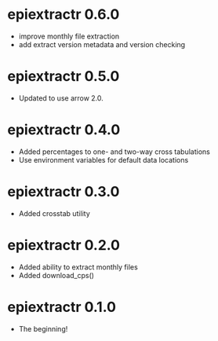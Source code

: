 # epiextractr 0.6.0

* improve monthly file extraction
* add extract version metadata and version checking

# epiextractr 0.5.0

* Updated to use arrow 2.0.

# epiextractr 0.4.0

* Added percentages to one- and two-way cross tabulations
* Use environment variables for default data locations

# epiextractr 0.3.0

* Added crosstab utility

# epiextractr 0.2.0

* Added ability to extract monthly files
* Added download_cps()

# epiextractr 0.1.0

* The beginning!
